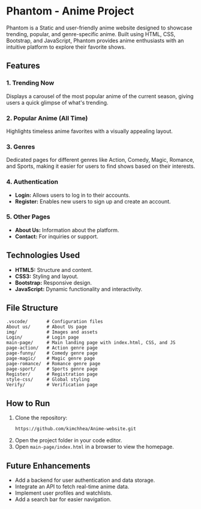 # Phantom - Anime Project

Phantom is a Static and user-friendly anime website designed to showcase trending, popular, and genre-specific anime. Built using HTML, CSS, Bootstrap, and JavaScript, Phantom provides anime enthusiasts with an intuitive platform to explore their favorite shows.

## Features

### 1. **Trending Now**

Displays a carousel of the most popular anime of the current season, giving users a quick glimpse of what's trending.

### 2. **Popular Anime (All Time)**

Highlights timeless anime favorites with a visually appealing layout.

### 3. **Genres**

Dedicated pages for different genres like Action, Comedy, Magic, Romance, and Sports, making it easier for users to find shows based on their interests.

### 4. **Authentication**

- **Login:** Allows users to log in to their accounts.
- **Register:** Enables new users to sign up and create an account.

### 5. **Other Pages**

- **About Us:** Information about the platform.
- **Contact:** For inquiries or support.

## Technologies Used

- **HTML5:** Structure and content.
- **CSS3:** Styling and layout.
- **Bootstrap:** Responsive design.
- **JavaScript:** Dynamic functionality and interactivity.

## File Structure

```plaintext
.vscode/       # Configuration files
About us/      # About Us page
img/           # Images and assets
Login/         # Login page
main-page/     # Main landing page with index.html, CSS, and JS
page-action/   # Action genre page
page-funny/    # Comedy genre page
page-magic/    # Magic genre page
page-romance/  # Romance genre page
page-sport/    # Sports genre page
Register/      # Registration page
style-css/     # Global styling
Verify/        # Verification page
```

## How to Run

1. Clone the repository:
   ```bash
   https://github.com/kimchhea/Anime-website.git
   ```
2. Open the project folder in your code editor.
3. Open `main-page/index.html` in a browser to view the homepage.

## Future Enhancements

- Add a backend for user authentication and data storage.
- Integrate an API to fetch real-time anime data.
- Implement user profiles and watchlists.
- Add a search bar for easier navigation.



